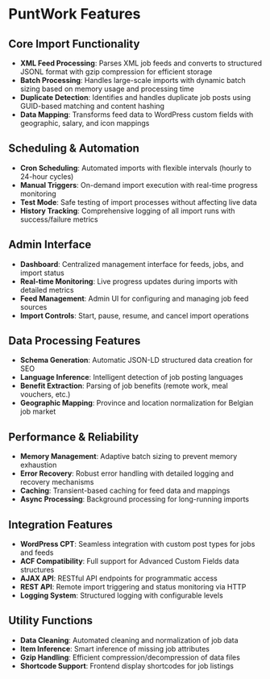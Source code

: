 # PuntWork Features

## Core Import Functionality
- **XML Feed Processing**: Parses XML job feeds and converts to structured JSONL format with gzip compression for efficient storage
- **Batch Processing**: Handles large-scale imports with dynamic batch sizing based on memory usage and processing time
- **Duplicate Detection**: Identifies and handles duplicate job posts using GUID-based matching and content hashing
- **Data Mapping**: Transforms feed data to WordPress custom fields with geographic, salary, and icon mappings

## Scheduling & Automation
- **Cron Scheduling**: Automated imports with flexible intervals (hourly to 24-hour cycles)
- **Manual Triggers**: On-demand import execution with real-time progress monitoring
- **Test Mode**: Safe testing of import processes without affecting live data
- **History Tracking**: Comprehensive logging of all import runs with success/failure metrics

## Admin Interface
- **Dashboard**: Centralized management interface for feeds, jobs, and import status
- **Real-time Monitoring**: Live progress updates during imports with detailed metrics
- **Feed Management**: Admin UI for configuring and managing job feed sources
- **Import Controls**: Start, pause, resume, and cancel import operations

## Data Processing Features
- **Schema Generation**: Automatic JSON-LD structured data creation for SEO
- **Language Inference**: Intelligent detection of job posting languages
- **Benefit Extraction**: Parsing of job benefits (remote work, meal vouchers, etc.)
- **Geographic Mapping**: Province and location normalization for Belgian job market

## Performance & Reliability
- **Memory Management**: Adaptive batch sizing to prevent memory exhaustion
- **Error Recovery**: Robust error handling with detailed logging and recovery mechanisms
- **Caching**: Transient-based caching for feed data and mappings
- **Async Processing**: Background processing for long-running imports

## Integration Features
- **WordPress CPT**: Seamless integration with custom post types for jobs and feeds
- **ACF Compatibility**: Full support for Advanced Custom Fields data structures
- **AJAX API**: RESTful API endpoints for programmatic access
- **REST API**: Remote import triggering and status monitoring via HTTP
- **Logging System**: Structured logging with configurable levels

## Utility Functions
- **Data Cleaning**: Automated cleaning and normalization of job data
- **Item Inference**: Smart inference of missing job attributes
- **Gzip Handling**: Efficient compression/decompression of data files
- **Shortcode Support**: Frontend display shortcodes for job listings